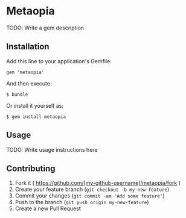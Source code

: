 # Metaopia

TODO: Write a gem description

## Installation

Add this line to your application's Gemfile:

    gem 'metaopia'

And then execute:

    $ bundle

Or install it yourself as:

    $ gem install metaopia

## Usage

TODO: Write usage instructions here

## Contributing

1. Fork it ( https://github.com/[my-github-username]/metaopia/fork )
2. Create your feature branch (`git checkout -b my-new-feature`)
3. Commit your changes (`git commit -am 'Add some feature'`)
4. Push to the branch (`git push origin my-new-feature`)
5. Create a new Pull Request
